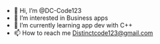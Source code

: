 - 👋 Hi, I’m @DC-Code123
- 👀 I’m interested in Business apps
- 🌱 I’m currently learning app dev with C++
- 📫 How to reach me Distinctcode123@gmail.com
